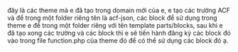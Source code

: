 đây là các theme mà e đã tạo trong domain mới của e, e tạo các trường ACF và để trong một folder riêng tên là acf-json, các block để sử dụng trong theme e để trong một folder riêng với tên template parts/blocks, sau khi e đã tạo xong các trường và các block thì e sẽ tiến hành đăng ký các block đó vào trong file function.php của theme đó để có thể sử dụng các block đó ạ.
